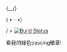 
{\__/}

( • - •) 

/ > [![Build Status](https://travis-ci.com/anathegreatlol/myfirstTravis.svg?branch=master)](https://travis-ci.com/anathegreatlol/myfirstTravis)

看我的綠色passing徽章!
